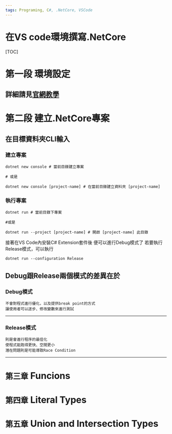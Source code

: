 ```yaml
---
tags: Programing, C#, .NetCore, VSCode
---
```

# 在VS code環境撰寫.NetCore
[TOC]

# 第一段 環境設定
## 詳細請見[官網教學](https://docs.microsoft.com/zh-tw/dotnet/core/tutorials/with-visual-studio-code)
# 第二段 建立.NetCore專案
## 在目標資料夾CLI輸入 

### 建立專案
```bash=
dotnet new console # 當前目錄建立專案

# 或是

dotnet new console [project-name] # 在當前目錄建立資料夾 [project-name]
```

### 執行專案
```bash=
dotnet run # 當前目錄下專案

#或是

dotnet run --project [project-name] # 開啟 [project-name] 此目錄
```

接著在VS Code內安裝C# Extension套件後
便可以進行Debug模式了
若要執行Release模式，可以執行
```bash=
dotnet run --configuration Release
```

Debug跟Release兩個模式的差異在於
---
### Debug模式

    不會對程式進行優化，以及提供break point的方式
    讓使用者可以逐步、修改變數來進行測試

---
### Release模式

    則是會進行程序的最佳化
    使程式能跑得更快、空間更小
    潛在問題則是可能導致Race Condition
---
    
# `第三章` Funcions
# `第四章` Literal Types
# `第五章` Union and Intersection Types

